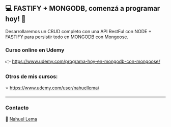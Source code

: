 ## 💻 FASTIFY + MONGODB, comenzá a programar hoy! 👊
Desarrollaremos un CRUD completo con una API RestFul con NODE + FASTIFY para persistir todo en MONGODB con Mongoose.

### Curso online en Udemy

👉 https://www.udemy.com/programa-hoy-en-mongodb-con-mongoose/

### Otros de mis cursos:

⭐ https://www.udemy.com/user/nahuellema/

---

### Contacto

👋 [Nahuel Lema](https://www.linkedin.com/in/nahuellema/)